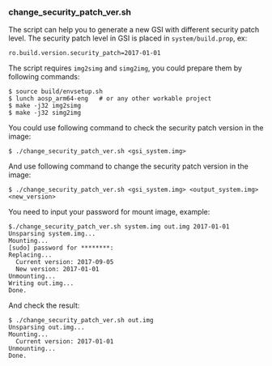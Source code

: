 ### change_security_patch_ver.sh ###

The script can help you to generate a new GSI with different security patch
level. The security patch level in GSI is placed in `system/build.prop`, ex:

    ro.build.version.security_patch=2017-01-01

The script requires `img2simg` and `simg2img`, you could prepare them by
following commands:

    $ source build/envsetup.sh
    $ lunch aosp_arm64-eng   # or any other workable project
    $ make -j32 img2simg
    $ make -j32 simg2img

You could use following command to check the security patch version in the image:

    $ ./change_security_patch_ver.sh <gsi_system.img>

And use following command to change the security patch version in the image:

    $ ./change_security_patch_ver.sh <gsi_system.img> <output_system.img> <new_version>

You need to input your password for mount image, example:

    $./change_security_patch_ver.sh system.img out.img 2017-01-01
    Unsparsing system.img...
    Mounting...
    [sudo] password for ********:
    Replacing...
      Current version: 2017-09-05
      New version: 2017-01-01
    Unmounting...
    Writing out.img...
    Done.

And check the result:

    $ ./change_security_patch_ver.sh out.img
    Unsparsing out.img...
    Mounting...
      Current version: 2017-01-01
    Unmounting...
    Done.

